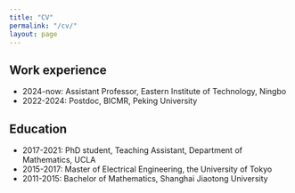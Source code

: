 ```yaml
---
title: "CV"
permalink: "/cv/"
layout: page
---
```



## Work experience
- 2024-now: Assistant Professor, Eastern Institute of Technology, Ningbo
- 2022-2024: Postdoc, BICMR, Peking University

## Education
- 2017-2021:   PhD student, Teaching Assistant, Department of Mathematics, UCLA
- 2015-2017:   Master of Electrical Engineering, the University of Tokyo
- 2011-2015:   Bachelor of Mathematics, Shanghai Jiaotong University


